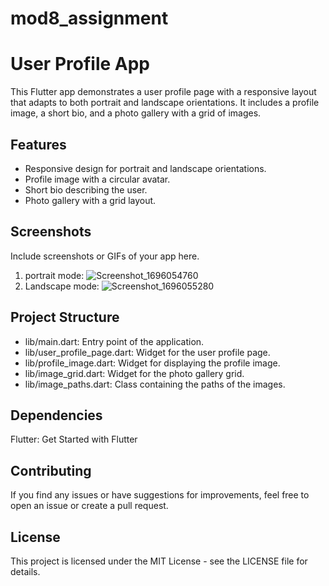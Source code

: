 # mod8_assignment

# User Profile App

This Flutter app demonstrates a user profile page with a responsive layout that adapts to both portrait and landscape orientations. It includes a profile image, a short bio, and a photo gallery with a grid of images.

## Features

- Responsive design for portrait and landscape orientations.
- Profile image with a circular avatar.
- Short bio describing the user.
- Photo gallery with a grid layout.

## Screenshots

Include screenshots or GIFs of your app here.
1. portrait mode:
   ![Screenshot_1696054760](https://github.com/ob1Kenoobi/mod8-assigment/assets/140194680/66118334-3df6-4f6e-9c3d-b36fc684f844)
2. Landscape mode:
   ![Screenshot_1696055280](https://github.com/ob1Kenoobi/mod8-assigment/assets/140194680/8d03509b-b93d-47cc-8555-40b1b7cbcb25)


## Project Structure
- lib/main.dart: Entry point of the application.
- lib/user_profile_page.dart: Widget for the user profile page.
- lib/profile_image.dart: Widget for displaying the profile image.
- lib/image_grid.dart: Widget for the photo gallery grid.
- lib/image_paths.dart: Class containing the paths of the images.

## Dependencies
Flutter: Get Started with Flutter

## Contributing
If you find any issues or have suggestions for improvements, feel free to open an issue or create a pull request.

## License
This project is licensed under the MIT License - see the LICENSE file for details.

